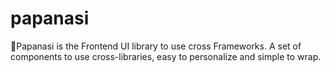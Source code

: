 # papanasi
🥯Papanasi is the Frontend UI library to use cross Frameworks. A set of components to use cross-libraries, easy to personalize and simple to wrap.
